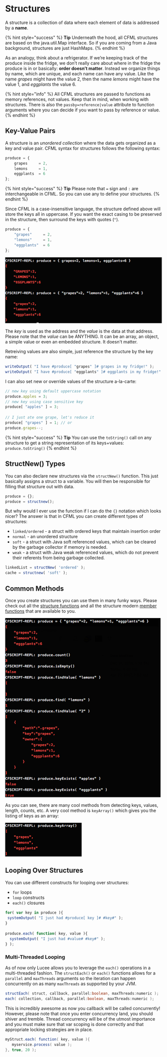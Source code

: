 # Structures

A structure is a collection of data where each element of data is addressed by a **name**.

{% hint style="success" %}
**Tip** Underneath the hood, all CFML structures are based on the java.util.Map interface. So if you are coming from a Java background, structures are just HashMaps.
{% endhint %}

As an analogy, think about a refrigerator. If we’re keeping track of the produce inside the fridge, we don’t really care about where in the fridge the produce is in or basically: **order doesn’t matter**. Instead we organize things by name, which are unique, and each name can have any value. Like the name _grapes_ might have the value 2, then the name _lemons_ might have the value 1, and _eggplants_ the value 6.

{% hint style="info" %}
All CFML structures are passed to functions as memory references, not values. Keep that in mind, when working with structures. There is also the `passby=reference|value` attribute to function arguments where you can decide if you want to pass by reference or value.
{% endhint %}

## Key-Value Pairs

A structure is an _unordered collection_ where the data gets organized as a key and value pair. CFML syntax for structures follows the following syntax:

```javascript
produce = {
    grapes     = 2,
    lemons     = 1,
    eggplants  = 6
};
```

{% hint style="success" %}
**Tip** Please note that `=` sign and `:` are interchangeable in CFML. So you can use any to define your structures.
{% endhint %}

Since CFML is a case-insensitive language, the structure defined above will store the keys all in uppercase. If you want the exact casing to be preserved in the structure, then surround the keys with quotes \(`"`\).

```javascript
produce = {
    "grapes"     = 2,
    "lemons"     = 1,
    "eggplants"  = 6
};
```

![](../.gitbook/assets/screen-shot-2017-10-05-at-4.46.02-pm.png)

The _key_ is used as the address and the _value_ is the data at that address. Please note that the _value_ can be ANYTHING. It can be an array, an object, a simple value or even an embedded structure. It doesn't matter.

Retreiving values are also simple, just reference the structure by the key name:

```javascript
writeOutput( "I have #produce[ "grapes" ]# grapes in my fridge!" );
writeOutput( "I have #produce[ "eggplants" ]# eggplants in my fridge!" );
```

I can also set new or override values of the structure a-la-carte:

```javascript
// new key using default uppercase notation
produce.apples = 3;
// new key using case sensitive key
produce[ "apples" ] = 3;

// I just ate one grape, let's reduce it
produce[ "grapes" ] = 1; // or
produce.grapes--;
```

{% hint style="success" %}
**Tip** You can use the `toString()` call on any structure to get a string representation of its keys+values: `produce.toString()`
{% endhint %}

## StructNew\(\) Types

You can also declare new structures via the `structNew()` function. This just basically assigns a struct to a variable. You will then be responsible for filling that structure out with data.

```javascript
produce = {};
produce = structnew();
```

But why would I ever use the function if I can do the `{}` notation which looks nicer? The answer is that in CFML you can create different types of structures:

* `linked/ordered` - a struct with ordered keys that maintain insertion order
* `normal` - an unordered structure
* `soft` - a struct with Java soft referenced values, which can be cleared by the garbage collector if memory is needed.
* `weak` - a struct with Java weak referenced values, which do not prevent their referents from being garbage collected.

```javascript
linkedList = structNew( 'ordered' );
cache = structnew( 'soft' );
```

## Common Methods

Once you create structures you can use them in many funky ways. Please check out all the [structure functions](https://cfdocs.org/struct-functions) and all the structure modern [member functions](https://cfdocs.org/member) that are available to you.

![](../.gitbook/assets/screen-shot-2017-10-05-at-4.57.20-pm.png)

As you can see, there are many cool methods from detecting keys, values, length, counts, etc. A very cool method is `keyArray()` which gives you the listing of keys as an array:

![](../.gitbook/assets/screen-shot-2017-10-05-at-4.58.09-pm.png)

## Looping Over Structures

You can use different constructs for looping over structures:

* `for` loops
* `loop` constructs
* `each()` closures

```javascript
for( var key in produce ){
 systemOutput( "I just had #produce[ key ]# #key#" );
}

produce.each( function( key, value ){
  systemOutput( "I just had #value# #key#" );
} );
```

### Multi-Threaded Looping

As of now only Lucee allows you to leverage the `each()` operations in a multi-threaded fashion.  The `structEach()` or `each()` functions allows for a `parallel` and `maxThreads` arguments so the iteration can happen concurrently on as many `maxThreads` as supported by your JVM.

```java
structEach( struct, callback, parallel:boolean, maxThreads:numeric );
each( collection, callback, parallel:boolean, maxThreads:numeric );
```

This is incredibly awesome as now you callback will be called concurrently!  However, please note that once you enter concurrency land, you should shiver and tremble.  Thread concurrency will be of the utmost importance and you must make sure that var scoping is done correctly and that appropriate locking strategies are in place.

```java
myStruct.each( function( key, value ){
   myservice.process( value );
}, true, 20 );
```

